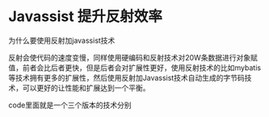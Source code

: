 # Javassist 提升反射效率

为什么要使用反射加javassist技术

反射会使代码的速度变慢，同样使用硬编码和反射技术对20W条数据进行对象赋值，前者会比后者更快，但是后者会对扩展性更好，使用反射技术的比如mybatis等技术拥有更多的扩展性，然后使用反射加Javassist技术自动生成的字节码技术，可以更好的让性能和扩展达到一个平衡。

code里面就是一个三个版本的技术分别